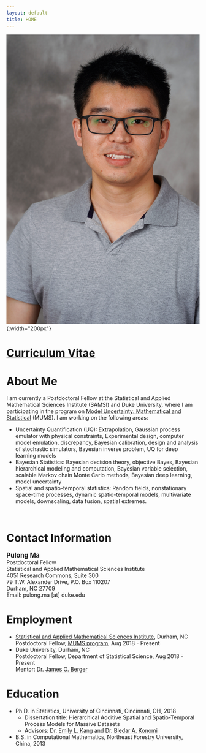 ```yaml
---
layout: default
title: HOME
---
```


![](./bio-photo.jpg){:width="200px"}  

<h1> <a href="https://drive.google.com/file/d/1CWJgMHzdigze-134ThVYVk3PeMR3jFsT/view?usp=sharing" target="blank">Curriculum Vitae </a> </h1>

About Me
======
I am currently a Postdoctoral Fellow at the Statistical and Applied Mathematical Sciences Institute (SAMSI) and Duke University, where I am participating in the program on <a href="https://www.samsi.info/programs-and-activities/year-long-research-programs/model-uncertainty-mathematical-statistical-mums/" target="blank">Model Uncertainty: Mathematical and Statistical</a> (MUMS). I am working on the following areas: 
<ul>
  <li> Uncertainty Quantification (UQ): Extrapolation, Gaussian process emulator with physical constraints, Experimental design, computer model emulation, discrepancy, Bayesian calibration, design and analysis of stochastic simulators, Bayesian inverse problem, UQ for deep learning models</li>
  <li> Bayesian Statistics: Bayesian decision theory, objective Bayes, Bayesian hierarchical modeling and computation, Bayesian variable selection, scalable Markov chain Monte Carlo methods, Bayesian deep learning, model uncertainty </li>
  <li> Spatial and spatio-temporal statistics: Random fields, nonstationary space-time processes, dynamic spatio-temporal models, multivariate models, downscaling, data fusion, spatial extremes. </li>
</ul>

<!-- In July 2018, I got my Ph.D. in Statistics from University of Cincinnati under the guidance of Dr. Emily L. Kang and Dr. Bledar A. Konomi. During my Ph.D., I have worked on spatial and spatio-temporal statistics with applications in remote sensing science, climate science, and environmental science. In particular, I developed flexible (e.g., nonstationary and nonseparable) spatial and spatio-temporal process models for massive datasets. I also proposed a statistical downscaling framework to simulate high-resolution geophysical processes with applications in global observing system simulation experiments.    -->
<br/>



Contact Information
====== 
<span style="font-size:larger;">**Pulong Ma**</span> <br/>
Postdoctoral Fellow <br/>
Statistical and Applied Mathematical Sciences Institute <br/>
4051 Research Commons, Suite 300 <br/>
79 T.W. Alexander Drive, P.O. Box 110207 <br/>
Durham, NC 27709 <br/>
Email: pulong.ma [at] duke.edu <br/>
<!-- <a href="http://mapn.github.io/files/PulongMa_CV.pdf" target="blank">Curriculum Vitae</a> -->


Employment
======
* <a href="https://www.samsi.info" target="blank">Statistical and Applied Mathematical Sciences Institute</a>, Durham, NC <br/>
Postdoctoral Fellow, <a href="https://www.samsi.info/programs-and-activities/year-long-research-programs/model-uncertainty-mathematical-statistical-mums/" target="blank">MUMS program</a>, Aug 2018 - Present 
* Duke University, Durham, NC <br/>
Postdoctoral Fellow, Department of Statistical Science, Aug 2018 - Present <br/>
Mentor: Dr. <a href="https://stat.duke.edu/people/james-o-berger" target="blank">James O. Berger</a>


Education
======
* Ph.D. in Statistics, University of Cincinnati, Cincinnati, OH, 2018 <br/>
  * Dissertation title: Hierarchical Additive Spatial and Spatio-Temporal Process Models for Massive Datasets
  * Advisors: Dr. <a href="https://emilystat.wixsite.com/gdads/" target="blank">Emily L. Kang</a> and Dr. <a href="https://scholar.google.com/citations?user=lqnGbNkAAAAJ&hl=en" target="blank">Bledar A. Konomi</a>
* B.S. in Computational Mathematics, Northeast Forestry University, China, 2013


